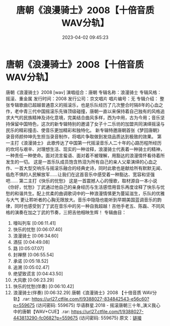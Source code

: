 ﻿---
title: 唐朝《浪漫骑士》2008【十倍音质WAV分轨】
date: 2023-04-02 09:45:23
categories: WAV车载音乐、镜像
tags: 华语中文
---
# 唐朝《浪漫骑士》2008【十倍音质WAV分轨】

唐朝《浪漫骑士》2008 [wav]
演唱组合：唐朝
专辑名称：浪漫骑士
专辑风格：摇滚、重金属
发行时间：2008
发行公司：京文唱片
唱片编号：无
专辑介绍：
整张专辑歌曲已超越普通意义的摇滚乐，也是乐队经历了几次整合时隔8年的心血之作，老中青三代中国摇滚乐先锋顶级碰撞，唐朝一直以来保持着自己独有的风格追求大气的民族精神及诗化意境，完美结合曲风多样，西为中用，古为今用；音乐坚持保留中国特色，这次的新专辑特别的邀请了女子十二乐坊的加盟共同演绎摇滚与民乐的精彩撞击、使音乐更加精彩和独特化。
新专辑特邀唐朝首张《梦回唐朝》录音师颜仲坤先生担当录音制作，将唱片争取做到发烧品质达到极致的效果。
第一主打《浪漫骑士》
此歌传达了中国第一代摇滚音乐人二十年的心路历程所经历的坎坷与艰辛、对理想生活、现实的一种诠释，浪漫骑士代表着一种骑士的精神，一种责任一种使命。面对流言蜚语、面对着不被理解，用豁达的浪漫情怀看待着所发生的一切。
这是一首乐队成员饱含热泪为所有自己的亲人父辈演绎的心血之作、一首大型交响乐与摇滚乐融合的经典史诗，同时此歌也是献给所有默默无闻、临危不惧的人民解放军……让我们在这首音乐中感受着一种豁达、宽容和坚强吧……
第二主打《快乐的忧愁》
这是一首震撼人心的慢歌，取材源自一本小说《你好，忧愁》丁武通过他自己的亲身经历与生活感悟用音乐再度诠释了快乐与忧愁的和谐共生。配上优柔的曲调歌词中的一种浪漫情愫更为蔓延滋生，乐队的优雅与大气
更让聆听者的心胸无限放大。音乐中隐隐也能听到早期美国蓝调音乐的韵律，同时也感受到了丁武在音乐中的另一种自我超越！吉他手老五、陈磊、不同风格的演奏在加之丁武的节奏，三把吉他相映生辉！
专辑曲目：
01. 嚎叫列车 [0:06:11.41]
02. 快乐的忧愁 [0:06:07.40]
03. 浪漫骑士 [0:06:34.60]
04. 酒狂 [0:04:49.08]
05. 路 [0:05:07.07]
06. 封禅祭 [0:06:55.54]
07. 承诺 [0:05:18.52]
08. 追溯 [0:05:02.47]
09. 绝望致谎言 [0:04:43.50]
10. 大风歌 [0:06:23.29]
11. 快乐的忧愁(伴奏) [0:06:10.42]
12. 浪漫骑士(伴奏) [0:06:32.29]
唐朝《浪漫骑士》2008 【十倍音质 WAV分轨】.rar: https://url27.ctfile.com/f/9388027-834842543-e56c60?p=559675
(访问密码: 559675)
华语群星.2018 - 摇滚唐朝三十年_演义我心中的唐朝【WAV+CUE】.rar: https://url27.ctfile.com/f/9388027-443813290-fc0682?p=559675
(访问密码: 559675)
原文：[链接](https://blog.sina.com.cn/s/blog_1647c7e760103119d.html)